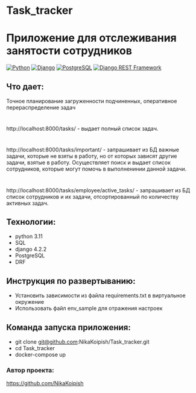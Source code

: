 # Task_tracker
# Приложение для отслеживания занятости сотрудников
[![Python](https://img.shields.io/badge/-Python-464646?style=flat-square&logo=Python)](https://www.python.org/)
[![Django](https://img.shields.io/badge/-Django-464646?style=flat-square&logo=Django)](https://www.djangoproject.com/)
[![PostgreSQL](https://img.shields.io/badge/-PostgreSQL-464646?style=flat-square&logo=PostgreSQL)](https://www.postgresql.org/)
[![Django REST Framework](https://img.shields.io/badge/-Django%20REST%20Framework-464646?style=flat-square&logo=Django%20REST%20Framework)](https://www.django-rest-framework.org/)

## Что дает: 
Точное планирование загруженности подчиненных, оперативное перераспределение задач
#
http://localhost:8000/tasks/ - выдает полный список задач.
#
http://localhost:8000/tasks/important/ - запрашивает из БД важные задачи, которые не взяты в работу, но от которых зависят другие задачи, взятые в работу. Осуществляет поиск и выдает список сотрудников, которые могут помочь в выполненинии данной задачи.
#
http://localhost:8000/tasks/employee/active_tasks/ - запрашивает из БД список сотрудников и их задачи, отсортированный по количеству активных задач.

## Технологии:
- python 3.11
- SQL
- django 4.2.2
- PostgreSQL
- DRF
  
## Инструкция по развертыванию:

- Установить зависимости из файла requirements.txt в виртуальное окружение
- Использовать файл env_sample для отражения настроек

## Команда запуска приложения:
- git clone git@github.com:NikaKoipish/Task_tracker.git
- cd Task_tracker
- docker-compose up 

### Автор проекта:
https://github.com/NikaKoipish
